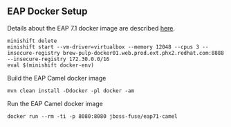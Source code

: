 ## EAP Docker Setup

Details about the EAP 7.1 docker image are described [here](https://mojo.redhat.com/docs/DOC-1133140).

    minishift delete
    minishift start --vm-driver=virtualbox --memory 12048 --cpus 3 --insecure-registry brew-pulp-docker01.web.prod.ext.phx2.redhat.com:8888 --insecure-registry 172.30.0.0/16
    eval $(minishift docker-env)

Build the EAP Camel docker image

    mvn clean install -Ddocker -pl docker -am

Run the EAP Camel docker image

    docker run --rm -ti -p 8080:8080 jboss-fuse/eap71-camel

